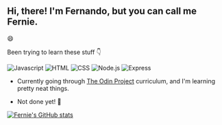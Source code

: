 ## Hi, there! I'm Fernando, but you can call me Fernie.

:smile:

Been trying to learn these stuff :point_down:

![Javascript](https://img.shields.io/badge/-javascript-000?&logo=javascript)
![HTML](https://img.shields.io/badge/-HTML5-000?&logo=HTML5)
![CSS](https://img.shields.io/badge/-CSS3-000?&logo=CSS3)
![Node.js](https://img.shields.io/badge/-Node.js-000?&logo=node.js)
![Express](https://img.shields.io/badge/-Express-000?&logo=Express)

- Currently going through [The Odin Project](https://theodinproject.com) curriculum, and I'm learning pretty neat things.

- Not done yet! :muscle:

[![Fernie's GitHub stats](https://github-readme-stats.vercel.app/api?username=fernie-cpu&show-icons=true&theme=dark)](https://github.com/anuraghazra/github-readme-stats)

